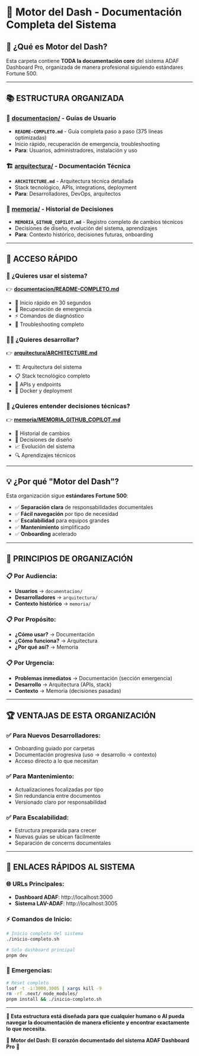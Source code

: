 # 📂 Motor del Dash - Documentación Completa del Sistema

## 🎯 **¿Qué es Motor del Dash?**

Esta carpeta contiene **TODA la documentación core** del sistema ADAF Dashboard Pro, organizada de manera profesional siguiendo estándares Fortune 500.

---

## 📚 **ESTRUCTURA ORGANIZADA**

### 🚀 **[documentacion/](./documentacion/)** - Guías de Usuario
- **`README-COMPLETO.md`** - Guía completa paso a paso (375 líneas optimizadas)
- Inicio rápido, recuperación de emergencia, troubleshooting
- **Para**: Usuarios, administradores, instalación y uso

### 🏗️ **[arquitectura/](./arquitectura/)** - Documentación Técnica  
- **`ARCHITECTURE.md`** - Arquitectura técnica detallada
- Stack tecnológico, APIs, integrations, deployment
- **Para**: Desarrolladores, DevOps, arquitectos

### 🧠 **[memoria/](./memoria/)** - Historial de Decisiones
- **`MEMORIA_GITHUB_COPILOT.md`** - Registro completo de cambios técnicos
- Decisiones de diseño, evolución del sistema, aprendizajes
- **Para**: Contexto histórico, decisiones futuras, onboarding

---

## 🚀 **ACCESO RÁPIDO**

### 📖 **¿Quieres usar el sistema?**
👉 **[documentacion/README-COMPLETO.md](./documentacion/README-COMPLETO.md)**
- 🚀 Inicio rápido en 30 segundos
- 🚨 Recuperación de emergencia
- ⚡ Comandos de diagnóstico
- 🔧 Troubleshooting completo

### 👨‍💻 **¿Quieres desarrollar?** 
👉 **[arquitectura/ARCHITECTURE.md](./arquitectura/ARCHITECTURE.md)**
- 🏗️ Arquitectura del sistema
- 📋 Stack tecnológico completo
- 🔌 APIs y endpoints
- 🐳 Docker y deployment

### 🧠 **¿Quieres entender decisiones técnicas?**
👉 **[memoria/MEMORIA_GITHUB_COPILOT.md](./memoria/MEMORIA_GITHUB_COPILOT.md)**
- 📝 Historial de cambios
- 🎯 Decisiones de diseño
- 📈 Evolución del sistema
- 🔍 Aprendizajes técnicos

---

## 💡 **¿Por qué "Motor del Dash"?**

Esta organización sigue **estándares Fortune 500**:
- ✅ **Separación clara** de responsabilidades documentales
- ✅ **Fácil navegación** por tipo de necesidad
- ✅ **Escalabilidad** para equipos grandes
- ✅ **Mantenimiento** simplificado
- ✅ **Onboarding** acelerado

---

## 🎯 **PRINCIPIOS DE ORGANIZACIÓN**

### 📋 **Por Audiencia:**
- **Usuarios** → `documentacion/`
- **Desarrolladores** → `arquitectura/`  
- **Contexto histórico** → `memoria/`

### 📋 **Por Propósito:**
- **¿Cómo usar?** → Documentación
- **¿Cómo funciona?** → Arquitectura
- **¿Por qué así?** → Memoria

### 📋 **Por Urgencia:**
- **Problemas inmediatos** → Documentación (sección emergencia)
- **Desarrollo** → Arquitectura (APIs, stack)
- **Contexto** → Memoria (decisiones pasadas)

---

## 🏆 **VENTAJAS DE ESTA ORGANIZACIÓN**

### ✅ **Para Nuevos Desarrolladores:**
- Onboarding guiado por carpetas
- Documentación progresiva (uso → desarrollo → contexto)
- Acceso directo a lo que necesitan

### ✅ **Para Mantenimiento:**
- Actualizaciones focalizadas por tipo
- Sin redundancia entre documentos
- Versionado claro por responsabilidad

### ✅ **Para Escalabilidad:**
- Estructura preparada para crecer
- Nuevas guías se ubican fácilmente
- Separación de concerns documentales

---

## 🔗 **ENLACES RÁPIDOS AL SISTEMA**

### 🌐 **URLs Principales:**
- **Dashboard ADAF**: http://localhost:3000
- **Sistema LAV-ADAF**: http://localhost:3005

### ⚡ **Comandos de Inicio:**
```bash
# Inicio completo del sistema
./inicio-completo.sh

# Solo dashboard principal
pnpm dev
```

### 🚨 **Emergencias:**
```bash
# Reset completo
lsof -t -i:3000,3005 | xargs kill -9
rm -rf .next/ node_modules/
pnpm install && ./inicio-completo.sh
```

---

**🎯 Esta estructura está diseñada para que cualquier humano o AI pueda navegar la documentación de manera eficiente y encontrar exactamente lo que necesita.**

**💪 Motor del Dash: El corazón documentado del sistema ADAF Dashboard Pro** 🚀
